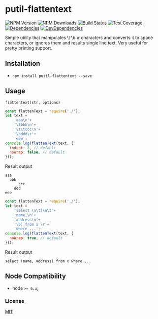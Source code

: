 # putil-flattentext

[![NPM Version][npm-image]][npm-url]
[![NPM Downloads][downloads-image]][downloads-url]
[![Build Status][travis-image]][travis-url]
[![Test Coverage][coveralls-image]][coveralls-url]
[![Dependencies][dependencies-image]][dependencies-url]
[![DevDependencies][devdependencies-image]][devdependencies-url]

Simple utility that manipulates \t \b \r characters and converts it to space characters, or ignores them and results single line text.
Very useful for pretty printing support. 


## Installation

  - `npm install putil-flattentext --save`

## Usage

`flattentext(str, options)`


```javascript
const flattenText = require('./');
let text =
    'aaa\n'+
    '\tbbb\n'+
    '\t\tccc\n'+
    '\bddd\r'+
    'eee';
console.log(flattenText(text, {
  indent: 2, // default
  noWrap: false, // default
}));
```
Result output
```
aaa
  bbb
      ccc
    ddd
eee
```

```javascript
const flattenText = require('./');
let text =
    'select \n\t(\n\t'+
    'name,\n'+
    'address\n'+
    '\b) from x \r'+
    'where ...';
console.log(flattenText(text, {
  noWrap: true, // default
}));
```
Result output
```
select (name, address) from x where ...
```

## Node Compatibility

  - node `>= 6.x`;
  
### License
[MIT](LICENSE)

[npm-image]: https://img.shields.io/npm/v/putil-flattentext.svg
[npm-url]: https://npmjs.org/package/putil-flattentext
[travis-image]: https://img.shields.io/travis/panates/putil-flattentext/master.svg
[travis-url]: https://travis-ci.org/panates/putil-flattentext
[coveralls-image]: https://img.shields.io/coveralls/panates/putil-flattentext/master.svg
[coveralls-url]: https://coveralls.io/r/panates/putil-flattentext
[downloads-image]: https://img.shields.io/npm/dm/putil-flattentext.svg
[downloads-url]: https://npmjs.org/package/putil-flattentext
[gitter-image]: https://badges.gitter.im/panates/putil-flattentext.svg
[gitter-url]: https://gitter.im/panates/putil-flattentext?utm_source=badge&utm_medium=badge&utm_campaign=pr-badge&utm_content=badge
[dependencies-image]: https://david-dm.org/panates/putil-flattentext/status.svg
[dependencies-url]:https://david-dm.org/panates/putil-flattentext
[devdependencies-image]: https://david-dm.org/panates/putil-flattentext/dev-status.svg
[devdependencies-url]:https://david-dm.org/panates/putil-flattentext?type=dev
[quality-image]: http://npm.packagequality.com/shield/putil-flattentext.png
[quality-url]: http://packagequality.com/#?package=putil-flattentext
